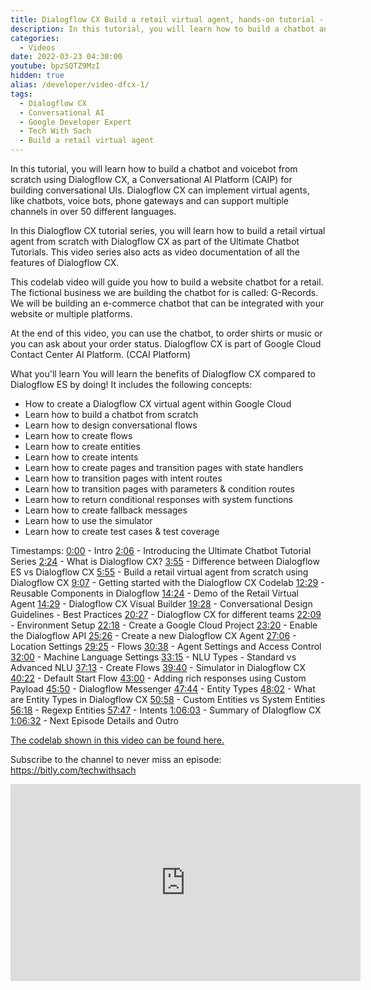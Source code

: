 ```yaml
---
title: Dialogflow CX Build a retail virtual agent, hands-on tutorial - 1 of 4.
description: In this tutorial, you will learn how to build a chatbot and voicebot from scratch using Dialogflow CX, a Conversational AI Platform (CAIP) for building conversational UIs. Dialogflow CX can implement virtual agents, like chatbots, voice bots, phone gateways and can support multiple channels in over 50 different languages.
categories:
  - Videos
date: 2022-03-23 04:30:00
youtube: bpzSQTZ9MzI
hidden: true
alias: /developer/video-dfcx-1/
tags:
  - Dialogflow CX
  - Conversational AI
  - Google Developer Expert
  - Tech With Sach
  - Build a retail virtual agent
---
```


In this tutorial, you will learn how to build a chatbot and voicebot from scratch using Dialogflow CX, a Conversational AI Platform (CAIP) for building conversational UIs. Dialogflow CX can implement virtual agents, like chatbots, voice bots, phone gateways and can support multiple channels in over 50 different languages.

In this Dialogflow CX tutorial series, you will learn how to build a retail virtual agent from scratch with Dialogflow CX as part of the Ultimate Chatbot Tutorials. This video series also acts as video documentation of all the features of Dialogflow CX.

This codelab video will guide you how to build a website chatbot for a retail. The fictional business we are building the chatbot for is called: G-Records. We will be building an e-commerce chatbot that can be integrated with your website or multiple platforms.

At the end of this video, you can use the chatbot, to order shirts or music or you can ask about your order status. Dialogflow CX is part of Google Cloud Contact Center AI Platform. (CCAI Platform)

What you'll learn
You will learn the benefits of Dialogflow CX compared to Dialogflow ES by doing! It includes the following concepts:

* How to create a Dialogflow CX virtual agent within Google Cloud
* Learn how to build a chatbot from scratch
* Learn how to design conversational flows
* Learn how to create flows
* Learn how to create entities
* Learn how to create intents
* Learn how to create pages and transition pages with state handlers
* Learn how to transition pages with intent routes
* Learn how to transition pages with parameters &amp; condition routes
* Learn how to return conditional responses with system functions
* Learn how to create fallback messages
* Learn how to use the simulator
* Learn how to create test cases &amp; test coverage

Timestamps: 
<a href="/watch?v=bpzSQTZ9MzI&amp;t=0s" >0:00</a><span > - Intro 
</span><a href="/watch?v=bpzSQTZ9MzI&amp;t=126s" >2:06</a><span > - Introducing the Ultimate Chatbot Tutorial Series
</span><a href="/watch?v=bpzSQTZ9MzI&amp;t=144s" >2:24</a><span > - What is  Dialogflow CX?
</span><a href="/watch?v=bpzSQTZ9MzI&amp;t=235s" >3:55</a><span > - Difference between Dialogflow ES vs Dialogflow CX
</span><a href="/watch?v=bpzSQTZ9MzI&amp;t=355s" >5:55</a><span > - Build a retail virtual agent from scratch using Dialogflow CX
</span><a href="/watch?v=bpzSQTZ9MzI&amp;t=547s" >9:07</a><span > - Getting started with the Dialogflow CX Codelab
</span><a href="/watch?v=bpzSQTZ9MzI&amp;t=749s" >12:29</a><span > - Reusable Components in Dialogflow
</span><a href="/watch?v=bpzSQTZ9MzI&amp;t=864s" >14:24</a><span > - Demo of the Retail Virtual Agent 
</span><a href="/watch?v=bpzSQTZ9MzI&amp;t=869s" >14:29</a><span > - Dialogflow CX Visual Builder
</span><a href="/watch?v=bpzSQTZ9MzI&amp;t=1168s" >19:28</a><span > - Conversational Design Guidelines - Best Practices
</span><a href="/watch?v=bpzSQTZ9MzI&amp;t=1227s" >20:27</a><span > - Dialogflow CX for different teams
</span><a href="/watch?v=bpzSQTZ9MzI&amp;t=1329s" >22:09</a><span > - Environment Setup
</span><a href="/watch?v=bpzSQTZ9MzI&amp;t=1338s" >22:18</a><span > - Create a Google Cloud Project
</span><a href="/watch?v=bpzSQTZ9MzI&amp;t=1400s" >23:20</a><span > - Enable the Dialogflow API
</span><a href="/watch?v=bpzSQTZ9MzI&amp;t=1526s" >25:26</a><span > - Create a new Dialogflow CX Agent
</span><a href="/watch?v=bpzSQTZ9MzI&amp;t=1626s" >27:06</a><span > - Location Settings
</span><a href="/watch?v=bpzSQTZ9MzI&amp;t=1765s" >29:25</a><span > - Flows
</span><a href="/watch?v=bpzSQTZ9MzI&amp;t=1838s" >30:38</a><span > - Agent Settings and Access Control
</span><a href="/watch?v=bpzSQTZ9MzI&amp;t=1920s" >32:00</a><span > - Machine Language Settings
</span><a href="/watch?v=bpzSQTZ9MzI&amp;t=1995s" >33:15</a><span > - NLU Types - Standard vs Advanced NLU
</span><a href="/watch?v=bpzSQTZ9MzI&amp;t=2233s" >37:13</a><span > - Create Flows
</span><a href="/watch?v=bpzSQTZ9MzI&amp;t=2380s" >39:40</a><span > - Simulator in Dialogflow CX
</span><a href="/watch?v=bpzSQTZ9MzI&amp;t=2422s" >40:22</a><span > - Default Start Flow
</span><a href="/watch?v=bpzSQTZ9MzI&amp;t=2580s" >43:00</a><span > - Adding rich responses using Custom Payload
</span><a href="/watch?v=bpzSQTZ9MzI&amp;t=2750s" >45:50</a><span > - Dialogflow Messenger
</span><a href="/watch?v=bpzSQTZ9MzI&amp;t=2864s" >47:44</a><span > - Entity Types
</span><a href="/watch?v=bpzSQTZ9MzI&amp;t=2882s" >48:02</a><span > - What are Entity Types in Dialogflow CX
</span><a href="/watch?v=bpzSQTZ9MzI&amp;t=3058s" >50:58</a><span > - Custom Entities vs System Entities
</span><a href="/watch?v=bpzSQTZ9MzI&amp;t=3378s" >56:18</a><span > - Regexp Entities
</span><a href="/watch?v=bpzSQTZ9MzI&amp;t=3467s" >57:47</a><span > - Intents
</span><a href="/watch?v=bpzSQTZ9MzI&amp;t=3963s" >1:06:03</a><span > - Summary of DIalogflow CX
</span><a href="/watch?v=bpzSQTZ9MzI&amp;t=3992s" >1:06:32</a><span> - Next Episode Details and Outro
</span>

<a href="https://codelabs.developers.google.com/codelabs/dialogflow-cx-retail-agent" target="_blank" >The codelab shown in this video can be found here.</a>

Subscribe to the channel to never miss an episode:
<a href="https://www.youtube.com/redirect?event=video_description&amp;redir_token=QUFFLUhqbE9KaVd4MWtfcnA3WHlLdkpIdHRSWXNrb2VFUXxBQ3Jtc0trT3pXNjkyT2w5cWVsbGZ0WUhzOHdSWFZNWERvZ09ycG1sb1dNSjFfblhLWWR6RVIyalZtbDA3bmEwS2tfOEE5TzNobHR6aUZEc1A3Zld6NDN4SnlqRXZYVmp4aGFHMGZGYnNXYkxUVmRwZGxNZndMYw&amp;q=https%3A%2F%2Fbitly.com%2Ftechwithsach" rel="nofollow" target="_blank" >https://bitly.com/techwithsach</a>

<!--more-->
<iframe width="560" height="315" src="https://www.youtube.com/embed/bpzSQTZ9MzI" frameborder="0" allow="accelerometer; autoplay; encrypted-media; gyroscope; picture-in-picture" allowfullscreen></iframe>